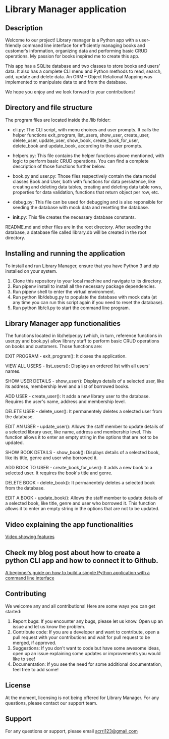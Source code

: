 # Library Manager application

## Description
Welcome to our project! Library manager is a Python app with a user-friendly command line interface for efficiently managing books and customer’s information, organizing data and performing basic CRUD operations. My passion for books inspired me to create this app.

This app has a SQLite database and two classes to store books and users’ data. It also has a complete CLI menu and Python methods to read, search, add, update and delete data. An ORM – Object Relational Mapping was implemented to manipulate data to and from the database. 

We hope you enjoy and we look forward to your contributions!

## Directory and file structure

The program files are located inside the /lib folder: 
- cli.py: The CLI script, with menu choices and user prompts. It calls the helper functions exit_program, list_users, show_user, create_user, delete_user, update_user, show_book, create_book_for_user, delete_book and update_book, according to the user prompts. 
- helpers.py: This file contains the helper functions above mentioned, with logic to perform basic CRUD operations. You can find a complete description of those functions further below.    
- book.py and user.py: Those files respectively contain the data model classes Book and User, both with functions for data persistence, like creating and deleting data tables, creating and deleting data table rows, properties for data validation, functions that return object per row, etc.
- debug.py: This file can be used for debugging and is also reponsible for seeding the database with mock data and resetting the database.


- __init__.py: This file creates the necessary database constants.
  
README.md and other files are in the root directory. After seeding the database, a database file called library.db will be created in the root directory.

## Installing and running the application

To install and run Library Manager, ensure that you have Python 3 and pip installed on your system.

1. Clone this repository to your local machine and navigate to its directory.
2. Run pipenv install to install all the necessary package dependencies.
3. Run pipenv shell to enter the virtual environment.
4. Run python lib/debug.py to populate the database with mock data (at any time you can run this script again if you need to reset the database).
5. Run python lib/cli.py to start the command line program.

## Library Manager app functionalities

The functions located in lib/helper.py (which, in turn, reference functions in user.py and book.py) allow library staff to perform basic CRUD operations on books and customers. Those functions are: 

EXIT PROGRAM - exit_program(): It closes the application.

VIEW ALL USERS - list_users(): Displays an ordered list with all users' names. 

SHOW USER DETAILS - show_user(): Displays details of a selected user, like its address, membership level and a list of borrowed books.

ADD USER - create_user(): It adds a new library user to the database. Requires the user's name, address and membership level. 

DELETE USER - delete_user(): It permanentely deletes a selected user from the database.

EDIT AN USER - update_user(): Allows the staff member to update details of a selected library user, like name, address and membership level. This function allows it to enter an empty string in the options that are not to be updated.

SHOW BOOK DETAILS - show_book(): Displays details of a selected book, like its title, genre and user who borrowed it. 

ADD BOOK TO USER - create_book_for_user(): It adds a new book to a selected user. It requires the book's title and genre. 

DELETE BOOK - delete_book(): It permanentely deletes a selected book from the database.

EDIT A BOOK - update_book(): Allows the staff member to update details of a selected book, like title, genre and user who borrowed it. This function allows it to enter an empty string in the options that are not to be updated.

## Video explaining the app functionalities

[Video showing features](https://www.youtube.com/watch?v=X-dpHlAhFH8)

## Check my blog post about how to create a python CLI app and how to connect it to Github. 

[A beginner’s guide on how to build a simple Python application with a command line interface](https://medium.com/@anna-cole/a-beginners-guide-on-how-to-build-a-simple-python-application-with-a-command-line-interface-6d7fb187789b)

## Contributing
We welcome any and all contributions! Here are some ways you can get started:
1. Report bugs: If you encounter any bugs, please let us know. Open up an issue and let us know the problem.
2. Contribute code: If you are a developer and want to contribute, open a pull request with your contributions and wait for pull request to be merged, if approved. 
3. Suggestions: If you don't want to code but have some awesome ideas, open up an issue explaining some updates or improvements you would like to see!
4. Documentation: If you see the need for some additional documentation, feel free to add some!

## License

At the moment, licensing is not being offered for Library Manager. For any questions, please contact our support team.

## Support

For any questions or support, please email acrrj123@gmail.com


